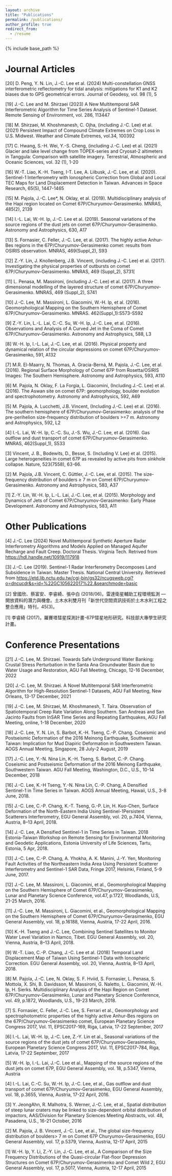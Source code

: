 ```yaml
---
layout: archive
title: "Publications"
permalink: /publications/
author_profile: true
redirect_from:
  - /resume
---
```


{% include base_path %}


Journal Articles
======

[20] D. Peng, Y. N. Lin, J.-C. Lee et al. (2024) Multi-constellation GNSS interferometric reflectometry for tidal analysis: mitigations for K1 and K2 biases due to GPS geometrical errors. Journal of Geodesy, vol. 98 (1), 5

[19] J.-C. Lee and M. Shirzaei (2023) A New Multitemporal SAR Interferometric Algorithm for Time Series Analysis of Sentinel-1 Dataset. Remote Sensing of Environment, vol. 286, 113447

[18] M. Shirzaei, M. Khoshmanesh, C. Ojha, (including J.-C. Lee) et al. (2021) Persistent Impact of Compound Climate Extremes on Crop Loss in U.S. Midwest. Weather and Climate Extremes, vol.34, 100392

[17] C. Hwang, S.-H. Wei, Y.-S. Cheng, (including J.-C. Lee) et al. (2021) Glacier and lake level change from TOPEX-series and Cryosat-2 altimeters in Tanggula: Comparison with satellite imagery. Terrestrial, Atmospheric and Oceanic Sciences, vol. 32 (1), 1-20

[16] W.-T. Liao, K.-H. Tseng, I-T. Lee, A. Liibusk, J.-C. Lee, et al. (2020). Sentinel-1 Interferometry with Ionospheric Correction from Global and Local TEC Maps for Land Displacement Detection in Taiwan. Advances in Space Research, 65(5), 1447-1465

[15] M. Pajola, J.-C. Lee*, N. Oklay, et al. (2019). Multidisciplinary analysis of the Hapi region located on Comet 67P/Churyumov-Gerasimenko. MNRAS, 485(2), 2139

[14] I.-L. Lai, W.-H. Ip, J.-C. Lee et al. (2019). Seasonal variations of the source regions of the dust jets on comet 67P/Churyumov-Gerasimenko. Astronomy and Astrophysics, 630, A17

[13] S. Fornasier, C. Feller, J.-C. Lee, et al. (2017). The highly active Anhur-Bes regions in the 67P/Churyumov-Gerasimenko comet: results from OSIRIS observation. MNRAS, 469(Suppl_2), S93

[12] Z.-Y. Lin, J. Knollenberg, J.B. Vincent, (including J.-C. Lee) et al. (2017). Investigating the physical properties of outbursts on comet 67P/Churyumov-Gerasimenko. MNRAS, 469 (Suppl_2), S731[

[11] L. Penasa, M. Massironi, (including J.-C. Lee) et al. (2017). A three dimensional modelling of the layered structure of comet 67P/Churyumov-Gerasimenko. MNRAS, 469 (Suppl_2), S741

[10] J.-C. Lee, M. Massironi, L. Giacomini, W.-H. Ip, et al. (2016). Geomorphological Mapping on the Southern Hemisphere of Comet 67P/Churyumov-Gerasimenko. MNRAS. 462(Suppl_1):S573-S592

[9] Z.-Y. Lin, L.-L. Lai, C.-C. Su, W.-H. Ip, J.-C. Lee, et al. (2016). Observations and Analysis of A Curved Jet in the Coma of Comet 67P/Churyumov-Gerasimenko. Astronomy and Astrophysics, 588, L3

[8] W.-H. Ip, I.-L. Lai, J.-C. Lee, et al. (2016). Physical property and dynamical relation of the circular depressions on comet 67P/Churyumov-Gerasimenko, 591, A132

[7]  M.R. El-Maarry, N. Thomas, A. Gracia-Berná, M. Pajola, J.-C. Lee, et al. (2016). Regional Surface Morphology of Comet 67P from Rosetta/OSIRIS Images: The Southern Hemisphere. Astronomy and Astrophysics, 593, A110

[6] M. Pajola, N. Oklay, F. La Forgia, L. Giacomini, (Including J.-C. Lee) et al. (2016). The Aswan site on comet 67P: geomorphology, boulder evolution and spectrophotometry. Astronomy and Astrophysics, 592, A69

[5] M. Pajola, A. Lucchetti, J.B. Vincent, (Including J.-C. Lee) et al. (2016). The southern hemisphere of 67P/Churyumov-Gerasimenko: analysis of the pre-perihelion size-frequency distribution of boulders >=7 m. Astronomy and Astrophysics, 592, L2

[4] I.-L. Lai, W.-H. Ip, C.-C. Su, J.-S. Wu, J.-C. Lee, et al. (2016). Gas outflow and dust transport of    comet 67P/Churyumov-Gerasimenko. MNRAS, 462(Suppl_1), S533

[3] Vincent, J. B., Bodewits, D., Besse, S. (Including V. Lee) et al. (2015). Large heterogeneities in comet 67P as revealed by active pits from sinkhole collapse. Nature, 523(7558), 63-66.

[2] M. Pajola, J.B. Vincent, C. Güttler, J.-C. Lee, et al. (2015). The size-frequency distribution of  boulders ≥ 7 m on Comet 67P/Churyumov-Gerasimenko. Astronomy and Astrophysics, 583, A37

[1] Z.-Y. Lin, W.-H. Ip, L.-L. Lai, J.-C. Lee, et al. (2015). Morphology and Dynamics of Jets of Comet 67P/Churyumov-Gerasimenko: Early Phase Development. Astronomy and Astrophysics, 583, A11


Other Publications
======
[4] J.-C. Lee (2024) Novel Multitemporal Synthetic Aperture Radar Interferometry Algorithms and Models Applied on Managed Aquifer Recharge and Fault Creep. Doctoral Thesis. Virginia Tech. Retrived from https://hdl.handle.net/10919/117918

[3] J.-C. Lee (2019). Sentinel-1 Radar Interferometry Decomposes Land Subsidence in Taiwan. Master Thesis. National Central University. Retrieved from https://etd.lib.nctu.edu.tw/cgi-bin/gs32/ncugsweb.cgi?o=dncucdr&s=id=%22GC105622017%22.&searchmode=basic

[2] 曾國欣、蔡富安、李睿綺、張中白 (2018/06)。雷達衛星輔助工程環境監測 — 開放資料的潛力與機會。土木水利雙月刊「新世代空間資訊技術於土木水利工程之整合應用」特刊，45(3)。

[1] 李睿綺 (2017)。羅賽塔彗星探測計畫-67P彗星地形研究。科技部大專學生研究計畫。


Conference Presentations
=====

[21] J.-C. Lee, M. Shirzaei. Towards Safe Underground Water Banking: Crustal Stress Perturbation in the Santa Ana Groundwater Basin due to Water Usage and Restoration, AGU Fall Meeting, Chicago, 12-16 December, 2022

[20] J.-C. Lee, M. Shirzaei. A Novel Multitemporal SAR Interferometric Algorithm for High-Resolution Sentinel-1 Datasets, AGU Fall Meeting, New Orleans, 13-17 December, 2021

[19] J.-C. Lee, M. Shirzaei, M. Khoshmanesh, T. Taira. Observation of Spatiotemporal Creep Rate Variation Along Southern. San Andreas and San Jacinto Faults from InSAR Time Series and Repeating Earthquakes, AGU Fall Meeting, online, 1-18 December, 2020

[18] J.-C. Lee, Y. N. Lin, S. Barbot, K.-H. Tseng, C.-P. Chang. Coseismic and Postseismic Deformation of the 2016 Meinong Earthquake, Southwest Taiwan: Implication for Mud Diapiric Deformation in Southwestern Taiwan. AOGS Annual Meeting, Singapore, 28 July-2 August, 2019

[17] J.-C. Lee, Y.-N. Nina Lin, K.-H. Tseng, S. Barbot, C.-P. Chang. Coseismic and Postseismic Deformation of the 2016 Meinong Earthquake, Southwestern Taiwan. AGU Fall Meeting, Washington, D.C., U.S., 10-14 December, 2018

[16]  J.-C. Lee, K.-H Tseng, Y.-N. Nina Lin, C.-P. Chang, A Densified Sentinel-1 in Time Series in Taiwan. AOGS Annual Meeting, Hawaii, U.S., 3-8 June, 2018.

[15]  J.-C. Lee, C.-P. Chang, K.-T. Tseng, G.-P. Lin, H. Kuo-Chen, Surface Deformation of the North-Eastern India Using Sentinel-1Persistent Scatterers Interferometry, EGU General Assembly, vol. 20, p.7404, Vienna, Austria, 8–13 April, 2018.

[14] J.-C. Lee, A Densified Sentinel-1 in Time Series in Taiwan. 2018 Estonia-Taiwan Workshop on Remote Sensing for Environmental Monitoring and Geodetic Applications, Estonia University of Life Sciences, Tartu, Estonia, 5 Apr, 2018.

[13] J.-C. Lee, C.-P. Chang, A. Yhokha, A. K. Manini, J.-Y. Yen, Monitoring Fault Activities of the Northeastern India Area Using Persistent Scatterer Interferometry and Sentinel-1 SAR Data, Fringe 2017, Helsinki, Finland, 5-9 June, 2017.

[12]  J.-C. Lee, M. Massironi, L. Giacomini, et al., Geomorphological Mapping on the Southern Hemisphere of Comet 67P/Churyumov-Gerasimenko, Lunar and Planetary Science Conference, vol.47, p.1727, Woodlands, U.S, 21-25 March, 2016.

[11]  J.-C. Lee, M. Massironi, L. Giacomini, et al., Geomorphological Mapping on the Southern Hemisphere of Comet 67P/Churyumov-Gerasimenko, EGU General Assembly, vol. 18, p.16188, Vienna, Austria, 17-22 April, 2016.

[10] K.-H. Tseng and J.-C. Lee, Combining Sentinel Satellites to Monitor Water Level Variation in Namco, Tibet. EGU General Assembly, vol. 20, Vienna, Austria, 8–13 April, 2018.

[9] W.-T. Liao, C.-P. Chang, J.-C. Lee et al. (2018) Temporal Land Displacement Map of Taiwan Using Sentinel-1 Data with Ionospheric Correction. EGU General Assembly, vol. 20, Vienna, Austria, 8–13 April, 2018.

[8] M. Pajola, J.-C. Lee, N. Oklay,  S. F. Hviid, S. Fornasier, L.  Penasa, S. Mottola, X. Shi, B. Davidsson, M. Massironi, G. Naletto, L. Giacomini, W.-H. Ip, H. Sierks. Multidisciplinary Analysis of the Hapi Region on Comet 67P/Churyumov-Gerasimenko, Lunar and Planetary Science Conference, vol. 49, p.1872, Woodlands, U.S., 19-23 March, 2018.

[7] S. Fornasier, C. Feller, J.-C. Lee, S. Ferrari et al., Geomorphology and spectrophotometric properties of the highly active Anhur-Bes regions on the 67P/Churyumov-Gerasimenko comet, European Planetary Science Congress 2017, Vol. 11, EPSC2017-169, Riga, Latvia, 17-22 September, 2017

[6] I.-L. Lai, W.-H. Ip, J.-C. Lee, Z.-Y. Lin et al., Seasonal variations of the source regions of the dust jets of comet 67P/Churyumov-Gerasimenko, European Planetary Science Congress 2017, Vol. 11, EPSC2017-784, Riga, Latvia, 17-22 September, 2017

[5] W.-H. Ip, I.-L. Lai, J.-C. Lee et al., Mapping of the source regions of the dust jets on comet 67P, EGU General Assembly, vol. 18, p.5347, Vienna, Austria

[4] I.-L. Lai, C.-C. Su, W.-H. Ip, J.-C. Lee, et al., Gas outflow and dust transport of comet 67P/Churyumov-Gerasimenko, EGU General Assembly, vol. 18, p.3655, Vienna, Austria, 17-22 April, 2016.

[3] Y. JeongAhn, R. Malhotra, S. Werner, J.-C. Lee, et al., Spatial distribution of steep lunar craters may be linked to size-dependent orbital distribution of impactors, AAS/Division for Planetary Sciences Meeting Abstracts, vol. 48, Pasadena, U.S., 16-21 October, 2016

[2] M. Pajola, J. B. Vincent, J.-C. Lee, et al., The global size-frequency distribution of boulders> 7 m on Comet 67P Churyumov-Gerasimenko, EGU General Assembly, vol. 17, p.5379, Vienna, Austria, 12-17 April, 2015

[1] W.-H. Ip, Y. Li, Z.-Y. Lin, J.-C. Lee, et al., A Comparison of the Size Frequency Distributions of the Quasi-circular Flat-floor Depression Structures on Comet 67P/Churyumov-Gerasimenko and Comet Wild 2, EGU General Assembly, vol. 17, p.5017, Vienna, Austria, 12-17 April, 2015

